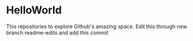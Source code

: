 # HelloWorld
This repositories to explore Github's amazing space.
Edit this through new branch readme-edits and add this commit 
